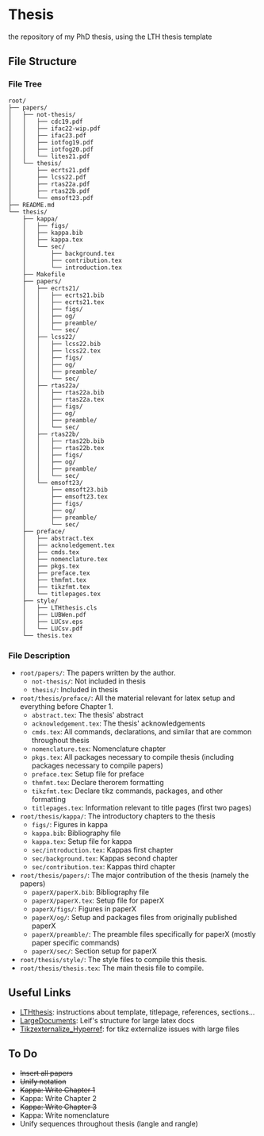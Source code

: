 # Thesis
the repository of my PhD thesis, using the LTH thesis template

## File Structure

### File Tree

```
root/
├── papers/
│   ├── not-thesis/
│   │   ├── cdc19.pdf
│   │   ├── ifac22-wip.pdf
│   │   ├── ifac23.pdf
│   │   ├── iotfog19.pdf
│   │   ├── iotfog20.pdf
│   │   └── lites21.pdf
│   └── thesis/
│       ├── ecrts21.pdf
│       ├── lcss22.pdf
│       ├── rtas22a.pdf
│       ├── rtas22b.pdf
│       └── emsoft23.pdf
├── README.md
└── thesis/
    ├── kappa/
    │   ├── figs/
    │   ├── kappa.bib
    │   ├── kappa.tex
    │   └── sec/
    │       ├── background.tex
    │       ├── contribution.tex
    │       └── introduction.tex
    ├── Makefile
    ├── papers/
    │   ├── ecrts21/
    │   │   ├── ecrts21.bib
    │   │   ├── ecrts21.tex
    │   │   ├── figs/
    │   │   ├── og/
    │   │   ├── preamble/
    │   │   └── sec/
    │   ├── lcss22/
    │   │   ├── lcss22.bib
    │   │   ├── lcss22.tex
    │   │   ├── figs/
    │   │   ├── og/
    │   │   ├── preamble/
    │   │   └── sec/
    │   ├── rtas22a/
    │   │   ├── rtas22a.bib
    │   │   ├── rtas22a.tex
    │   │   ├── figs/
    │   │   ├── og/
    │   │   ├── preamble/
    │   │   └── sec/
    │   ├── rtas22b/
    │   │   ├── rtas22b.bib
    │   │   ├── rtas22b.tex
    │   │   ├── figs/
    │   │   ├── og/
    │   │   ├── preamble/
    │   │   └── sec/
    │   └── emsoft23/
    │       ├── emsoft23.bib
    │       ├── emsoft23.tex
    │       ├── figs/
    │       ├── og/
    │       ├── preamble/
    │       └── sec/
    ├── preface/
    │   ├── abstract.tex
    │   ├── acknoledgement.tex
    │   ├── cmds.tex
    │   ├── nomenclature.tex
    │   ├── pkgs.tex
    │   ├── preface.tex
    │   ├── thmfmt.tex
    │   ├── tikzfmt.tex
    │   └── titlepages.tex
    ├── style/
    │   ├── LTHthesis.cls
    │   ├── LUBWen.pdf
    │   ├── LUCsv.eps
    │   └── LUCsv.pdf
    └── thesis.tex
```

### File Description
* `root/papers/`: The papers written by the author.
    - `not-thesis/`: Not included in thesis
    - `thesis/`: Included in thesis
* `root/thesis/preface/`: All the material relevant for latex setup and everything before Chapter 1.
    - `abstract.tex`: The thesis' abstract 
    - `acknowledgement.tex`: The thesis' acknowledgements 
    - `cmds.tex`: All commands, declarations, and similar that are common throughout thesis
    - `nomenclature.tex`: Nomenclature chapter
    - `pkgs.tex`: All packages necessary to compile thesis (including packages necessary to compile papers)
    - `preface.tex`: Setup file for preface
    - `thmfmt.tex`: Declare therorem formatting
    - `tikzfmt.tex`: Declare tikz commands, packages, and other formatting
    - `titlepages.tex`: Information relevant to title pages (first two pages)
* `root/thesis/kappa/`: The introductory chapters to the thesis
    - `figs/`: Figures in kappa
    - `kappa.bib`: Bibliography file
    - `kappa.tex`: Setup file for kappa
    - `sec/introduction.tex`: Kappas first chapter
    - `sec/background.tex`: Kappas second chapter
    - `sec/contribution.tex`: Kappas third chapter
* `root/thesis/papers/`: The major contribution of the thesis (namely the papers)
    - `paperX/paperX.bib`: Bibliography file
    - `paperX/paperX.tex`: Setup file for paperX
    - `paperX/figs/`: Figures in paperX
    - `paperX/og/`: Setup and packages files from originally published paperX
    - `paperX/preamble/`: The preamble files specifically for paperX (mostly paper specific commands)
    - `paperX/sec/`: Section setup for paperX
* `root/thesis/style/`: The style files to compile this thesis.
* `root/thesis/thesis.tex`: The main thesis file to compile.


## Useful Links

* [LTHthesis](https://wiki.control.lth.se/Computer/Latex/LTHthesis): instructions about template, titlepage, references, sections...
* [LargeDocuments](https://wiki.control.lth.se/Computer/Latex/LargeDocuments): Leif's structure for large latex docs
* [Tikzexternalize_Hyperref](https://wiki.control.lth.se/Computer/Latex/Tikzexternalize_Hyperref): for tikz externalize issues with large files

## To Do
* ~~Insert all papers~~
* ~~Unify notation~~
* ~~Kappa: Write Chapter 1~~
* Kappa: Write Chapter 2
* ~~Kappa: Write Chapter 3~~
* Kappa: Write nomenclature
* Unify sequences throughout thesis (langle and rangle)
